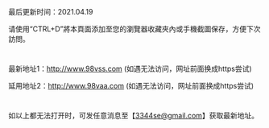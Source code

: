 最后更新时间：2021.04.19

请使用“CTRL+D”將本頁面添加至您的瀏覽器收藏夾內或手機截圖保存，方便下次訪問。
#
最新地址1：http://www.98vss.com  (如遇无法访问，网址前面换成https尝试)

延用地址2：http://www.98vaa.com  (如遇无法访问，网址前面换成https尝试)
#
如以上都无法打开时，可发任意消息至【3344se@gmail.com】获取最新地址。
